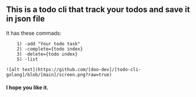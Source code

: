 ## This is a todo cli that track your todos and save it in json file

It has these commads:

```
    1) -add "Your todo task"
    2) -complete={todo index}
    3) -delete={todo index}
    5) -list

```

    ![alt text](https://github.com/[doo-dev]/[todo-cli-golang]/blob/[main]/screen.png?raw=true)

#### I hope you like it.
